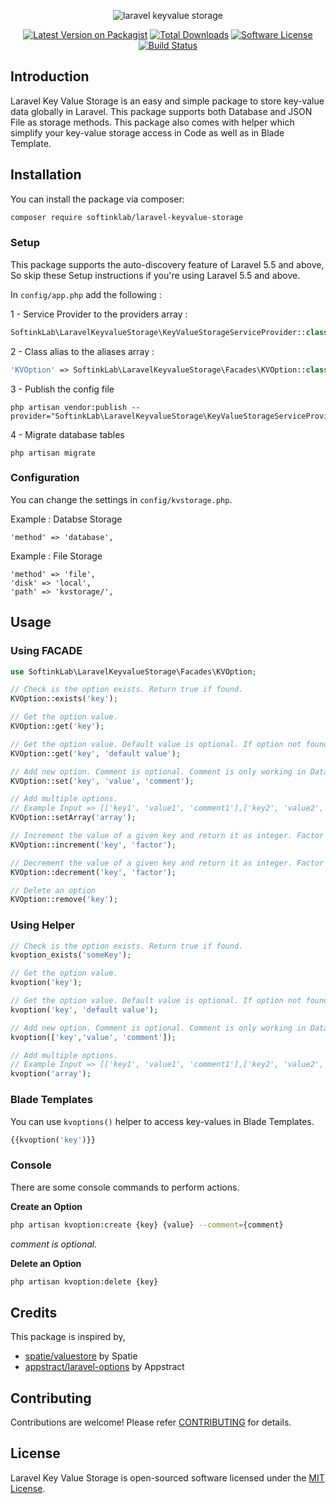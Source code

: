 <p align="center">
  <img src="https://i.ibb.co/hFY4LgG/laravel-keyvalue-storage.jpg" alt="laravel keyvalue storage">
</p>

<div align="center">
  
[![Latest Version on Packagist](https://img.shields.io/packagist/v/SoftinkLab/laravel-keyvalue-storage)](https://packagist.org/packages/softinklab/laravel-keyvalue-storage)
[![Total Downloads](https://img.shields.io/packagist/dt/SoftinkLab/laravel-keyvalue-storage)](https://packagist.org/packages/softinklab/laravel-keyvalue-storage)
[![Software License](https://img.shields.io/packagist/l/SoftinkLab/laravel-keyvalue-storage)](LICENSE.md)
[![Build Status](https://img.shields.io/travis/SoftinkLab/laravel-keyvalue-storage)](https://travis-ci.org/SoftinkLab/laravel-keyvalue-storage)
  
</div>

## Introduction

Laravel Key Value Storage is an easy and simple package to store key-value data globally in Laravel. This package supports both Database and JSON File as storage methods. This package also comes with helper which simplify your key-value storage access in Code as well as in Blade Template.

## Installation

You can install the package via composer:

```bash
composer require softinklab/laravel-keyvalue-storage
```

### Setup

This package supports the auto-discovery feature of Laravel 5.5 and above, So skip these Setup instructions if you're using Laravel 5.5 and above.

In `config/app.php` add the following :

1 - Service Provider to the providers array :

```php
SoftinkLab\LaravelKeyvalueStorage\KeyValueStorageServiceProvider::class,
```

2 - Class alias to the aliases array :

```php
'KVOption' => SoftinkLab\LaravelKeyvalueStorage\Facades\KVOption::class,
```

3 - Publish the config file

```ssh
php artisan vendor:publish --provider="SoftinkLab\LaravelKeyvalueStorage\KeyValueStorageServiceProvider"
```

4 - Migrate database tables

```ssh
php artisan migrate
```

### Configuration

You can change the settings in `config/kvstorage.php`.

Example : Databse Storage
```
'method' => 'database',
```

Example : File Storage
```
'method' => 'file',
'disk' => 'local',
'path' => 'kvstorage/',
```

## Usage

### Using FACADE

```php
use SoftinkLab\LaravelKeyvalueStorage\Facades\KVOption;

// Check is the option exists. Return true if found.
KVOption::exists('key');

// Get the option value.
KVOption::get('key');

// Get the option value. Default value is optional. If option not found default value is returned.
KVOption::get('key', 'default value');

// Add new option. Comment is optional. Comment is only working in Database Mode.
KVOption::set('key', 'value', 'comment');

// Add multiple options.
// Example Input => [['key1', 'value1', 'comment1'],['key2', 'value2', 'comment2']]
KVOption::setArray('array');

// Increment the value of a given key and return it as integer. Factor is used to determine the step. Default is one.
KVOption::increment('key', 'factor');

// Decrement the value of a given key and return it as integer. Factor is used to determine the step. Default is one.
KVOption::decrement('key', 'factor');

// Delete an option
KVOption::remove('key');
```

### Using Helper

```php
// Check is the option exists. Return true if found.
kvoption_exists('someKey');

// Get the option value.
kvoption('key');

// Get the option value. Default value is optional. If option not found default value is returned.
kvoption('key', 'default value');

// Add new option. Comment is optional. Comment is only working in Database Mode.
kvoption(['key','value', 'comment']);

// Add multiple options.
// Example Input => [['key1', 'value1', 'comment1'],['key2', 'value2', 'comment2']]
kvoption('array');
```
### Blade Templates

You can use `kvoptions()` helper to access key-values in Blade Templates.

```php
{{kvoption('key')}}
```

### Console

There are some console commands to perform actions.

**Create an Option**
```bash
php artisan kvoption:create {key} {value} --comment={comment}
```
*comment is optional.*

**Delete an Option**
```bash
php artisan kvoption:delete {key}
```

## Credits

This package is inspired by,
- [spatie/valuestore](https://github.com/spatie/valuestore) by Spatie
- [appstract/laravel-options](https://github.com/appstract/laravel-options) by Appstract

## Contributing

Contributions are welcome! Please refer [CONTRIBUTING](CONTRIBUTING.md) for details.

## License

Laravel Key Value Storage is open-sourced software licensed under the [MIT License](LICENSE.md).

